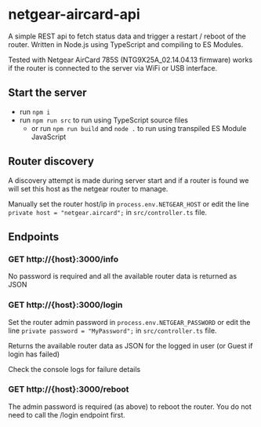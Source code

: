 # netgear-aircard-api

A simple REST api to fetch status data and trigger a restart / reboot of the router. Written in Node.js using TypeScript and compiling to ES Modules.

Tested with Netgear AirCard 785S (NTG9X25A_02.14.04.13 firmware) works if the router is connected to the server via WiFi or USB interface.

## Start the server

- run `npm i`
- run `npm run src` to run using TypeScript source files
  - or run `npm run build` and `node .` to run using transpiled ES Module JavaScript

## Router discovery

A discovery attempt is made during server start and if a router is found we will set this host as the netgear router to manage.

Manually set the router host/ip in `process.env.NETGEAR_HOST` or edit the line `private host = "netgear.aircard";` in `src/controller.ts` file.

## Endpoints

### GET http://{host}:3000/info

No password is required and all the available router data is returned as JSON

### GET http://{host}:3000/login

Set the router admin password in `process.env.NETGEAR_PASSWORD` or edit the line `private password = "MyPassword";` in `src/controller.ts` file.

Returns the available router data as JSON for the logged in user (or Guest if login has failed)

Check the console logs for failure details 

### GET http://{host}:3000/reboot

The admin password is required (as above) to reboot the router. You do not need to call the /login endpoint first.